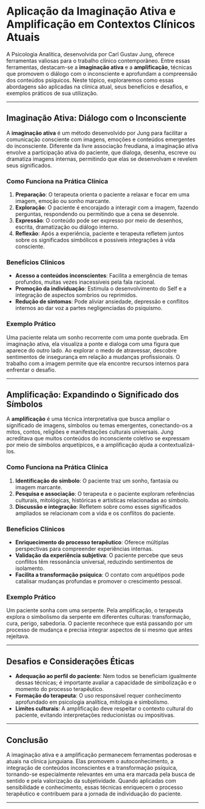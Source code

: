 
# Aplicação da Imaginação Ativa e Amplificação em Contextos Clínicos Atuais

A Psicologia Analítica, desenvolvida por Carl Gustav Jung, oferece ferramentas valiosas para o trabalho clínico contemporâneo. Entre essas ferramentas, destacam-se a **imaginação ativa** e a **amplificação**, técnicas que promovem o diálogo com o inconsciente e aprofundam a compreensão dos conteúdos psíquicos. Neste tópico, exploraremos como essas abordagens são aplicadas na clínica atual, seus benefícios e desafios, e exemplos práticos de sua utilização.

---

## Imaginação Ativa: Diálogo com o Inconsciente

A **imaginação ativa** é um método desenvolvido por Jung para facilitar a comunicação consciente com imagens, emoções e conteúdos emergentes do inconsciente. Diferente da livre associação freudiana, a imaginação ativa envolve a participação ativa do paciente, que dialoga, desenha, escreve ou dramatiza imagens internas, permitindo que elas se desenvolvam e revelem seus significados.

### Como Funciona na Prática Clínica

1. **Preparação**: O terapeuta orienta o paciente a relaxar e focar em uma imagem, emoção ou sonho marcante.
2. **Exploração**: O paciente é encorajado a interagir com a imagem, fazendo perguntas, respondendo ou permitindo que a cena se desenrole.
3. **Expressão**: O conteúdo pode ser expresso por meio de desenhos, escrita, dramatização ou diálogo interno.
4. **Reflexão**: Após a experiência, paciente e terapeuta refletem juntos sobre os significados simbólicos e possíveis integrações à vida consciente.

### Benefícios Clínicos

- **Acesso a conteúdos inconscientes**: Facilita a emergência de temas profundos, muitas vezes inacessíveis pela fala racional.
- **Promoção da individuação**: Estimula o desenvolvimento do Self e a integração de aspectos sombrios ou reprimidos.
- **Redução de sintomas**: Pode aliviar ansiedade, depressão e conflitos internos ao dar voz a partes negligenciadas do psiquismo.

### Exemplo Prático

Uma paciente relata um sonho recorrente com uma ponte quebrada. Em imaginação ativa, ela visualiza a ponte e dialoga com uma figura que aparece do outro lado. Ao explorar o medo de atravessar, descobre sentimentos de insegurança em relação a mudanças profissionais. O trabalho com a imagem permite que ela encontre recursos internos para enfrentar o desafio.

---

## Amplificação: Expandindo o Significado dos Símbolos

A **amplificação** é uma técnica interpretativa que busca ampliar o significado de imagens, símbolos ou temas emergentes, conectando-os a mitos, contos, religiões e manifestações culturais universais. Jung acreditava que muitos conteúdos do inconsciente coletivo se expressam por meio de símbolos arquetípicos, e a amplificação ajuda a contextualizá-los.

### Como Funciona na Prática Clínica

1. **Identificação do símbolo**: O paciente traz um sonho, fantasia ou imagem marcante.
2. **Pesquisa e associação**: O terapeuta e o paciente exploram referências culturais, mitológicas, históricas e artísticas relacionadas ao símbolo.
3. **Discussão e integração**: Refletem sobre como esses significados ampliados se relacionam com a vida e os conflitos do paciente.

### Benefícios Clínicos

- **Enriquecimento do processo terapêutico**: Oferece múltiplas perspectivas para compreender experiências internas.
- **Validação da experiência subjetiva**: O paciente percebe que seus conflitos têm ressonância universal, reduzindo sentimentos de isolamento.
- **Facilita a transformação psíquica**: O contato com arquétipos pode catalisar mudanças profundas e promover o crescimento pessoal.

### Exemplo Prático

Um paciente sonha com uma serpente. Pela amplificação, o terapeuta explora o simbolismo da serpente em diferentes culturas: transformação, cura, perigo, sabedoria. O paciente reconhece que está passando por um processo de mudança e precisa integrar aspectos de si mesmo que antes rejeitava.

---

## Desafios e Considerações Éticas

- **Adequação ao perfil do paciente**: Nem todos se beneficiam igualmente dessas técnicas; é importante avaliar a capacidade de simbolização e o momento do processo terapêutico.
- **Formação do terapeuta**: O uso responsável requer conhecimento aprofundado em psicologia analítica, mitologia e simbolismo.
- **Limites culturais**: A amplificação deve respeitar o contexto cultural do paciente, evitando interpretações reducionistas ou impositivas.

---

## Conclusão

A imaginação ativa e a amplificação permanecem ferramentas poderosas e atuais na clínica junguiana. Elas promovem o autoconhecimento, a integração de conteúdos inconscientes e a transformação psíquica, tornando-se especialmente relevantes em uma era marcada pela busca de sentido e pela valorização da subjetividade. Quando aplicadas com sensibilidade e conhecimento, essas técnicas enriquecem o processo terapêutico e contribuem para a jornada de individuação do paciente.

---
```